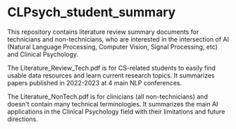 # CLPsych_student_summary

This repository contains literature review summary documents for technicians and non-technicians, who are interested in the intersection of AI (Natural Language Processing, Computer Vision, Signal Processing, etc) and Clinical Psychology.

The Literature_Review_Tech.pdf is for CS-related students to easily find usable data resources and learn current research topics. It summarizes papers published in 2022-2023 at 4 main NLP conferences.

The Literature_NonTech.pdf is for clinicians (all non-technicians) and doesn't contain many technical terminologies. It summarizes the main AI applications in the Clinical Psychology field with their limitations and future directions.

